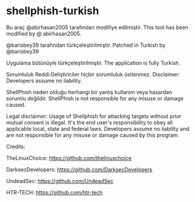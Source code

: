 # shellphish-turkish

Bu araç @abirhasan2005 tarafından modifiye edilmiştir.
This tool has been modified by @ abirhasan2005.

@barisbey39 tarafından türkçeleştirilmiştir.
Patched in Turkish by @barisbey39

Uygulama bütünüyle türkçeleştirilmiştir.
The application is fully Turkish.

Sorumluluk Reddi:Geliştiriciler hiçbir sorumluluk üstlenmez.
Disclaimer: Developers assume no liability.

ShellPhish neden olduğu herhangi bir yanlış kullanım veya hasardan sorumlu değildir.
ShellPhish is not responsible for any misuse or damage caused.

Legal disclaimer:
Usage of Shellphish for attacking targets without prior mutual consent is illegal. It's the end user's responsibility to obey all applicable local, state and federal laws. Developers assume no liability and are not responsible for any misuse or damage caused by this program.

Credits:

TheLinuxChoice: https://github.com/thelinuxchoice

DarksecDevelopers: https://github.com/DarksecDevelopers

UndeadSec: https://github.com/UndeadSec

HTR-TECH: https://github.com/htr-tech
